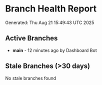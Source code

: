 # Branch Health Report
Generated: Thu Aug 21 15:49:43 UTC 2025

## Active Branches
- **main** - 12 minutes ago by Dashboard Bot

## Stale Branches (>30 days)
No stale branches found
